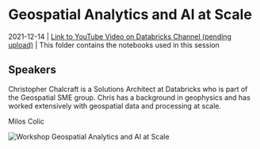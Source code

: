 # Geospatial Analytics and AI at Scale

2021-12-14 | [Link to YouTube Video on Databricks Channel (pending upload)](link) | This folder contains the notebooks used in this session

## Speakers

Christopher Chalcraft is a Solutions Architect at Databricks who is part of the Geospatial SME group. Chris has a background in geophysics and has worked extensively with geospatial data and processing at scale. 

Milos Colic

![Workshop Geospatial Analytics and AI at Scale](https://user-images.githubusercontent.com/177647/145778452-53ca3b1a-8ccd-4bc3-9b7f-b59f74c9fed2.png)
